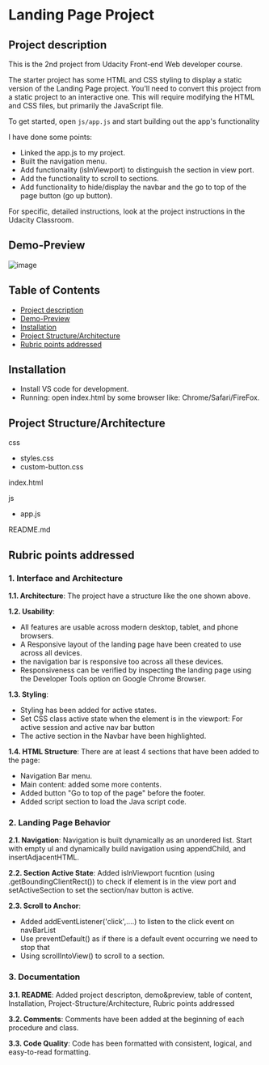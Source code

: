 # Landing Page Project

## Project description
This is the 2nd project from Udacity Front-end Web developer course.

The starter project has some HTML and CSS styling to display a static version of the Landing Page project. You'll need to convert this project from a static project to an interactive one. This will require modifying the HTML and CSS files, but primarily the JavaScript file.

To get started, open `js/app.js` and start building out the app's functionality

I have done some points:
- Linked the app.js to my project.
- Built the navigation menu.
- Add functionality (isInViewport) to distinguish the section in view port.
- Add the functionality to scroll to sections.
- Add functionality to hide/display the navbar and the go to top of the page button (go up button). 

For specific, detailed instructions, look at the project instructions in the Udacity Classroom.

## Demo-Preview
![image](https://user-images.githubusercontent.com/15206083/200113496-c0bd32d3-7345-4266-a2a4-e73cfcf6d910.png)

## Table of Contents
* [Project description](#project-description)
* [Demo-Preview](#demo-preview)
* [Installation](#installation)
* [Project Structure/Architecture](#project-structure/architecture)
* [Rubric points addressed](#rubric-points-addressed)

## Installation
- Install VS code for development.
- Running: open index.html by some browser like: Chrome/Safari/FireFox.

## Project Structure/Architecture
css

- styles.css
- custom-button.css

index.html

js

- app.js

README.md

## Rubric points addressed
### 1. Interface and Architecture

**1.1. Architecture**: The project have a structure like the one shown above.

**1.2. Usability**: 
- All features are usable across modern desktop, tablet, and phone browsers.
- A Responsive layout of the landing page have been created to use across all devices.
- the navigation bar is responsive too across all these devices.
- Responsiveness can be verified by inspecting the landing page using the Developer Tools option on Google Chrome Browser.

**1.3. Styling**:
- Styling has been added for active states.
- Set CSS class active state when the element is in the viewport: For active session and active nav bar button
- The active section in the Navbar have been highlighted.

**1.4. HTML Structure**:
There are at least 4 sections that have been added to the page:
- Navigation Bar menu.
- Main content: added some more contents.
- Added button "Go to top of the page" before the footer.
- Added script section to load the Java script code.

### 2. Landing Page Behavior

**2.1. Navigation**: Navigation is built dynamically as an unordered list. Start with empty ul and dynamically build navigation using appendChild, and insertAdjacentHTML.

**2.2. Section Active State**: Added isInViewport fucntion (using .getBoundingClientRect()) to check if element is in the view port
and setActiveSection to set the section/nav button is active.

**2.3. Scroll to Anchor**: 
- Added addEventListener('click',....) to listen to the click event on navBarList
- Use preventDefault() as if there is a default event occurring we need to stop that
- Using scrollIntoView() to scroll to a section.

### 3. Documentation

**3.1. README**: Added project descripton, demo&preview, table of content, Installation, Project-Structure/Architecture, Rubric points addressed

**3.2. Comments**: Comments have been added at the beginning of each procedure and class.

**3.3. Code Quality**: Code has been formatted with consistent, logical, and easy-to-read formatting.